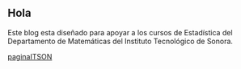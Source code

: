 
## Hola

Este blog esta diseñado para apoyar a los cursos de Estadística del Departamento de Matemáticas del 
Instituto Tecnológico de Sonora.

[paginaITSON](www.itson.edu.mx)
